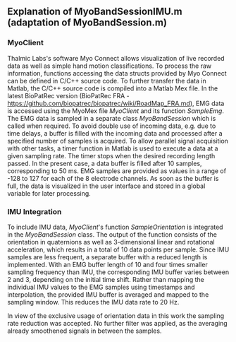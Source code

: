 ## Explanation of MyoBandSessionIMU.m (adaptation of MyoBandSession.m)

### MyoClient

Thalmic Labs's software Myo Connect allows visualization of live recorded data as well as simple hand motion classifications. To process the raw information, functions accessing the data structs provided by Myo Connect can be defined in C/C++ source code. To further transfer the data in Matlab, the C/C++ source code is compiled into a Matlab Mex file. In the latest BioPatRec version (BioPatRec FRA - https://github.com/biopatrec/biopatrec/wiki/RoadMap_FRA.md), EMG data is accessed using the MyoMex file _MyoClient_ and its function _SampleEmg_. The EMG data is sampled in a separate class _MyoBandSession_ which is called when required. To avoid double use of incoming data, e.g. due to time delays, a buffer is filled with the incoming data and processed after a specified number of samples is acquired. To allow parallel signal acquisition with other tasks, a timer function in Matlab is used to execute a data at a given sampling rate. The timer stops when the desired recording length passed. In the present case, a data buffer is filled after 10 samples, corresponding to 50 ms. EMG samples are provided as values in a range of -128 to 127 for each of the 8 electrode channels. As soon as the buffer is full, the data is visualized in the user interface and stored in a global variable for later processing.

### IMU Integration
To include IMU data, _MyoClient_'s function _SampleOrientation_ is integrated in the _MyoBandSession_ class. The output of the function consists of the orientation in quaternions as well as 3-dimensional linear and rotational acceleration, which results in a total of 10 data points per sample. Since IMU samples are less frequent, a separate buffer with a reduced length is implemented. With an EMG buffer length of 10 and four times smaller sampling frequency than IMU, the corresponding IMU buffer varies between 2 and 3, depending on the initial time shift. Rather than mapping the individual IMU values to the EMG samples using timestamps and interpolation, the provided IMU buffer is averaged and mapped to the sampling window. This reduces the IMU data rate to 20 Hz. 

In view of the exclusive usage of orientation data in this work the sampling rate reduction was accepted. No further filter was applied, as the averaging already smoothened signals in between the samples.
